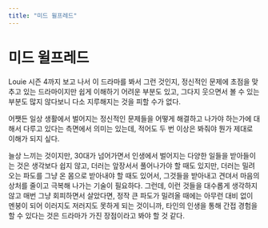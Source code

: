 ```yaml
---
title: "미드 윌프레드"
---
```

# 미드 윌프레드


Louie 시즌 4까지 보고 나서 이 드라마를 봐서 그런 것인지, 정신적인 문제에 초점을 맞추고 있는 드라마이지만 쉽게 이해하기 어려운 부분도 있고, 그다지 웃으면서 볼 수 있는 부분도 많지 않다보니 다소 지루해지는 것을 피할 수가 없다. 




어쨋든 일상 생활에서 벌어지는 정신적인 문제들을 어떻게 해결하고 나가야 하는가에 대해서 다루고 있다는 측면에서 의미는 있는데, 적어도 두 번 이상은 봐줘야 뭔가 제대로 이해가 되지 싶다.




늘상 느끼는 것이지만, 30대가 넘어가면서 인생에서 벌어지는 다양한 일들을 받아들이는 것은 생각보다 쉽지 않고, 더러는 앞장서서 풀어나가야 할 때도 있지만, 더러는 밀려오는 파도를 그냥 온 몸으로 받아내야 할 때도 있어서, 그것들을 받아내고 견뎌서 마음의 상처를 줄이고 극복해 나가는 기술이 필요하다. 그런데, 이런 것들을 대수롭게 생각하지 않고 매번 그냥 회피하면서 살았다면, 정작 큰 파도가 밀려올 때에는 아무런 대비 없이 멘붕이 되어 이러지도 저러지도 못하게 되는 것이니까, 타인의 인생을 통해 간접 경험을 할 수 있다는 것은 드라마가 가진 장점이라고 봐야 할 것 같다.


